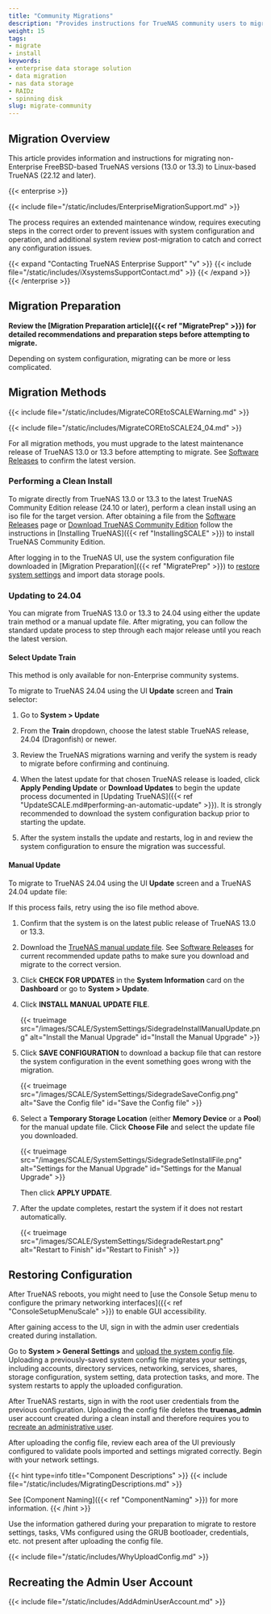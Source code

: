 ```yaml
---
title: "Community Migrations"
description: "Provides instructions for TrueNAS community users to migrate from FreeBSD- to Linux-based TrueNAS versions. Migration methods include using an ISO or manual update file."
weight: 15
tags:
- migrate
- install
keywords:
- enterprise data storage solution
- data migration
- nas data storage
- RAIDz
- spinning disk
slug: migrate-community
---
```


## Migration Overview

This article provides information and instructions for migrating non-Enterprise FreeBSD-based TrueNAS versions (13.0 or 13.3) to Linux-based TrueNAS (22.12 and later).

{{< enterprise >}}

{{< include file="/static/includes/EnterpriseMigrationSupport.md" >}}

The process requires an extended maintenance window, requires executing steps in the correct order to prevent issues with system configuration and operation, and additional system review post-migration to catch and correct any configuration issues.

{{< expand "Contacting TrueNAS Enterprise Support" "v" >}}
{{< include file="/static/includes/iXsystemsSupportContact.md" >}}
{{< /expand >}}
{{< /enterprise >}}

## Migration Preparation

**Review the [Migration Preparation article]({{< ref "MigratePrep" >}}) for detailed recommendations and preparation steps before attempting to migrate.**

Depending on system configuration, migrating can be more or less complicated.

## Migration Methods

{{< include file="/static/includes/MigrateCOREtoSCALEWarning.md" >}}

{{< include file="/static/includes/MigrateCOREtoSCALE24_04.md" >}}

For all migration methods, you must upgrade to the latest maintenance release of TrueNAS 13.0 or 13.3 before attempting to migrate.
See [Software Releases](https://www.truenas.com/docs/softwarereleases/) to confirm the latest version.

### Performing a Clean Install

To migrate directly from TrueNAS 13.0 or 13.3 to the latest TrueNAS Community Edition release (24.10 or later), perform a clean install using an <file>iso</file> file for the target version.
After obtaining a file from the [Software Releases](https://www.truenas.com/docs/softwarereleases/) page or [Download TrueNAS Community Edition](https://www.truenas.com/truenas-community-edition/) follow the instructions in [Installing TrueNAS]({{< ref "InstallingSCALE" >}}) to install TrueNAS Community Edition.

After logging in to the TrueNAS UI, use the system configuration file downloaded in [Migration Preparation]({{< ref "MigratePrep" >}}) to [restore system settings](#restoring-configuration) and import data storage pools.

### Updating to 24.04

You can migrate from TrueNAS 13.0 or 13.3 to 24.04 using either the update train method or a manual update file.
After migrating, you can follow the standard update process to step through each major release until you reach the latest version.

#### Select Update Train

This method is only available for non-Enterprise community systems.

To migrate to TrueNAS 24.04 using the UI **Update** screen and **Train** selector:

1. Go to **System > Update**

2. From the **Train** dropdown, choose the latest stable TrueNAS release, 24.04 (Dragonfish) or newer.

3. Review the TrueNAS migrations warning and verify the system is ready to migrate before confirming and continuing.

4. When the latest update for that chosen TrueNAS release is loaded, click **Apply Pending Update** or **Download Updates** to begin the update process documented in [Updating TrueNAS]({{< ref "UpdateSCALE.md#performing-an-automatic-update" >}}).
   It is strongly recommended to download the system configuration backup prior to starting the update.

5. After the system installs the update and restarts, log in and review the system configuration to ensure the migration was successful.

#### Manual Update

To migrate to TrueNAS 24.04 using the UI **Update** screen and a TrueNAS 24.04 update file:

If this process fails, retry using the iso file method above.

1. Confirm that the system is on the latest public release of TrueNAS 13.0 or 13.3.

2. Download the [TrueNAS manual update file](https://www.truenas.com/download-truenas-scale/).
   See [Software Releases](https://www.truenas.com/docs/softwarereleases/#upgrade-paths) for current recommended update paths to make sure you download and migrate to the correct version.

3. Click **CHECK FOR UPDATES** in the **System Information** card on the **Dashboard** or go to **System > Update**.

4. Click **INSTALL MANUAL UPDATE FILE**.

   {{< trueimage src="/images/SCALE/SystemSettings/SidegradeInstallManualUpdate.png" alt="Install the Manual Upgrade" id="Install the Manual Upgrade" >}}

5. Click **SAVE CONFIGURATION** to download a backup file that can restore the system configuration in the event something goes wrong with the migration.

   {{< trueimage src="/images/SCALE/SystemSettings/SidegradeSaveConfig.png" alt="Save the Config file" id="Save the Config file" >}}

6. Select a **Temporary Storage Location** (either **Memory Device** or a **Pool**) for the manual update file.
   Click **Choose File** and select the update file you downloaded.

   {{< trueimage src="/images/SCALE/SystemSettings/SidegradeSetInstallFile.png" alt="Settings for the Manual Upgrade" id="Settings for the Manual Upgrade" >}}

   Then click **APPLY UPDATE**.

7. After the update completes, restart the system if it does not restart automatically.

   {{< trueimage src="/images/SCALE/SystemSettings/SidegradeRestart.png" alt="Restart to Finish" id="Restart to Finish" >}}

## Restoring Configuration

After TrueNAS reboots, you might need to [use the Console Setup menu to configure the primary networking interfaces]({{< ref "ConsoleSetupMenuScale" >}}) to enable GUI accessibility.

After gaining access to the UI, sign in with the admin user credentials created during installation.

Go to **System > General Settings** and [upload the system config file](/scaletutorials/systemsettings/general/managesysconfigscale/#uploading-the-file).
Uploading a previously-saved system config file migrates your settings, including accounts, directory services, networking, services, shares, storage configuration, system setting, data protection tasks, and more.
The system restarts to apply the uploaded configuration.

After TrueNAS restarts, sign in with the root user credentials from the previous configuration.
Uploading the config file deletes the **truenas_admin** user account created during a clean install and therefore requires you to [recreate an administrative user](#recreating-the-admin-user-account).

After uploading the config file, review each area of the UI previously configured to validate pools imported and settings migrated correctly. Begin with your network settings.

{{< hint type=info title="Component Descriptions" >}}
{{< include file="/static/includes/MigratingDescriptions.md" >}}

See [Component Naming]({{< ref "ComponentNaming" >}}) for more information.
{{< /hint >}}

Use the information gathered during your preparation to migrate to restore settings, tasks, VMs configured using the GRUB bootloader, credentials, etc. not present after uploading the config file.

{{< include file="/static/includes/WhyUploadConfig.md" >}}

## Recreating the Admin User Account

{{< include file="/static/includes/AddAdminUserAccount.md" >}}
